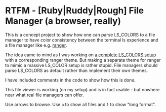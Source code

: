 # RTFM - [Ruby|Ruddy|Rough] File Manager (a browser, really)

This is a concept project to show how one can parse LS_COLORS to a file
manager to have color consistency between the terminal ls experience and a
file manager like e.g. [ranger](https://github.com/ranger/ranger).

The idea came to mind as I was working on [a complete
LS_COLORS setup](https://github.com/isene/LS_COLORS) with a corresponding
ranger theme. But making a separate theme for ranger to mimic a massive
LS_COLOR setup is rather stupid. File managers should parse LS_COLORS as
default rather than implement their own themes.

I have included comments in the code to show how this is done.

This file viewer is working (on my setup) and is in fact usable - but nowhere
near what real file managers can offer.

Use arrows to browse. Use `a` to show all files and `l` to show "long format".
